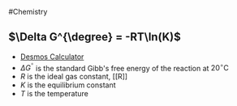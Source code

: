 #Chemistry
## $\Delta G^{\degree} = -RT\ln(K)$
* [Desmos Calculator](https://www.desmos.com/calculator/tufdycqvxe)
* $\displaystyle \Delta G^{^\circ}$ is the standard Gibb's free energy of the reaction at $\displaystyle \mathrm{20^\circ C}$
* $R$ is the ideal gas constant, [[R]]
* $\displaystyle K$ is the equilibrium constant
* $\displaystyle T$ is the temperature